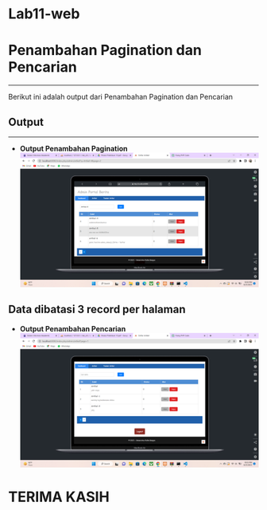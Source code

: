 # Lab11-web
# Penambahan Pagination dan Pencarian
---
Berikut ini adalah output dari Penambahan Pagination dan Pencarian

## Output
---

- **Output Penambahan Pagination**
![img0](img/1.png)
## Data dibatasi 3 record per halaman

- **Output Penambahan Pencarian**
![img1](img/2.png)



# TERIMA KASIH 
